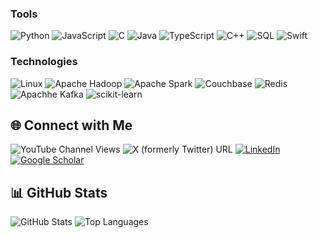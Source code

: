 ### Tools
![Python](https://img.shields.io/badge/-Python-000?&logo=Python)
![JavaScript](https://img.shields.io/badge/-JavaScript-000?&logo=JavaScript)
![C](https://img.shields.io/badge/-C-000?&logo=C)
![Java](https://img.shields.io/badge/-Java-000?&logo=Java&logoColor=007396)
![TypeScript](https://img.shields.io/badge/-TypeScript-000?&logo=TypeScript)
![C++](https://img.shields.io/badge/-C++-000?&logo=c%2b%2b&logoColor=00599C)
![SQL](https://img.shields.io/badge/-SQL-000?&logo=MySQL)
![Swift](https://img.shields.io/badge/-Swift-000?&logo=Swift)

### Technologies
![Linux](https://img.shields.io/badge/-Linux-000?&logo=Linux)
![Apache Hadoop](https://img.shields.io/badge/Apache_Hadoop-222?&logo=apache-hadoop&logoColor=66CCFF)
![Apache Spark](https://img.shields.io/badge/Apache%20Spark-E25A1C?style=for-the-badge&logo=apachespark&logoColor=white)
![Couchbase](https://img.shields.io/badge/Couchbase-EA2328?style=for-the-badge&logo=Couchbase&logoColor=white)
![Redis](https://img.shields.io/badge/-Redis-000?&logo=Redis)
![Apachhe Kafka](https://img.shields.io/badge/Apache_Kafka-231F20?style=for-the-badge&logo=apache-kafka&logoColor=white)
![scikit-learn](https://img.shields.io/badge/scikit--learn-F7931E?style=flat-square&logo=scikit-learn&logoColor=white)

## 🌐 Connect with Me
![YouTube Channel Views](https://img.shields.io/youtube/channel/views/UCxDnkMlK_Vvru7awNIgD_oQ)
![X (formerly Twitter) URL](https://img.shields.io/twitter/url?url=https%3A%2F%2Fx.com%2Ftolgabuyuktanir)
[![LinkedIn](https://img.shields.io/badge/LinkedIn-%230077B5.svg?style=for-the-badge&logo=linkedin&logoColor=white)](https://www.linkedin.com/in/tolga-buyuktanir-6b63733a/)
[![Google Scholar](https://img.shields.io/badge/Google%20Scholar-4285F4?style=for-the-badge&logo=google-scholar&logoColor=white)](https://scholar.google.com/citations?user=D2Md-J4AAAAJ)

## 📊 GitHub Stats
![GitHub Stats](https://github-readme-stats.vercel.app/api?username=tolgabuyuktanir&show_icons=true&theme=radical)
![Top Languages](https://github-readme-stats.vercel.app/api/top-langs/?username=tolgabuyuktanir&layout=compact&theme=radical)




